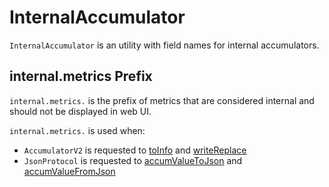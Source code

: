 # InternalAccumulator

`InternalAccumulator` is an utility with field names for internal accumulators.

## <span id="METRICS_PREFIX"> internal.metrics Prefix

`internal.metrics.` is the prefix of metrics that are considered internal and should not be displayed in web UI.

`internal.metrics.` is used when:

* `AccumulatorV2` is requested to [toInfo](AccumulatorV2.md#toInfo) and [writeReplace](AccumulatorV2.md#writeReplace)
* `JsonProtocol` is requested to [accumValueToJson](../history-server/JsonProtocol.md#accumValueToJson) and [accumValueFromJson](../history-server/JsonProtocol.md#accumValueFromJson)
